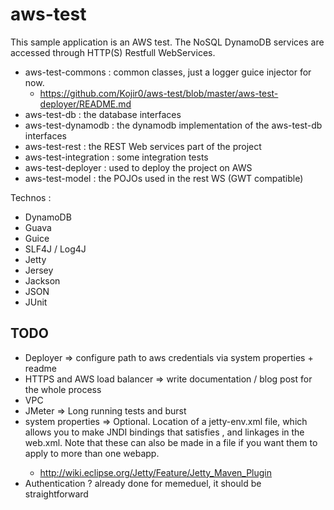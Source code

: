 aws-test
========

This sample application is an AWS test. The NoSQL DynamoDB services are accessed through HTTP(S) Restfull WebServices.

- aws-test-commons : common classes, just a logger guice injector for now.
    - https://github.com/Kojir0/aws-test/blob/master/aws-test-deployer/README.md
- aws-test-db : the database interfaces
- aws-test-dynamodb : the dynamodb implementation of the aws-test-db interfaces
- aws-test-rest : the REST Web services part of the project
- aws-test-integration : some integration tests
- aws-test-deployer : used to deploy the project on AWS
- aws-test-model : the POJOs used in the rest WS (GWT compatible)

Technos :
- DynamoDB
- Guava
- Guice
- SLF4J / Log4J
- Jetty
- Jersey
- Jackson
- JSON
- JUnit


TODO
----

- Deployer => configure path to aws credentials via system properties + readme
- HTTPS and AWS load balancer => write documentation / blog post for the whole process
- VPC
- JMeter => Long running tests and burst
- system properties => <jettyEnvXml> Optional. Location of a jetty-env.xml file, which allows you to make JNDI bindings that satisfies <env-entry>, <resource-env-ref> and <resource-ref> linkages in the web.xml. Note that these can also be made in a <jettyXml> file if you want them to apply to more than one webapp.
    - http://wiki.eclipse.org/Jetty/Feature/Jetty_Maven_Plugin
- Authentication ? already done for memeduel, it should be straightforward
